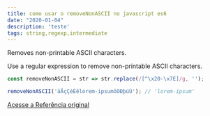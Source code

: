 ```yaml
---
title: como usar o removeNonASCII no javascript es6
date: "2020-01-04"
description: 'teste'
tags: string,regexp,intermediate
---
```


Removes non-printable ASCII characters.

Use a regular expression to remove non-printable ASCII characters.

```js
const removeNonASCII = str => str.replace(/[^\x20-\x7E]/g, '');
```

```js
removeNonASCII('äÄçÇéÉêlorem-ipsumöÖÐþúÚ'); // 'lorem-ipsum'
```


[Acesse a Referência original](http://github.com/30-seconds/)
